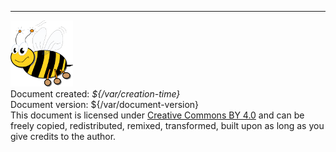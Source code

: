 
---

![Very Simple Control Protocol](./images/logo_100.png "Very Simple Control Protocol")  
Document created: *${/var/creation-time}*  
Document version: ${/var/document-version}  
This document is licensed under [Creative Commons BY 4.0](https://creativecommons.org/licenses/by/4.0/) and can be freely copied, redistributed, remixed, transformed, built upon as long as you give credits to the author.
